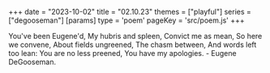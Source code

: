 +++
date = "2023-10-02"
title = "02.10.23"
themes = ["playful"]
series = ["degooseman"]
[params]
  type = 'poem'
  pageKey = 'src/poem.js'
+++

You've been Eugene'd,
My hubris and spleen,
Convict me as mean,
So here we convene,
About fields ungreened,
The chasm between,
And words left too lean:
You are no less preened,
You have my apologies.
\- Eugene DeGooseman.
